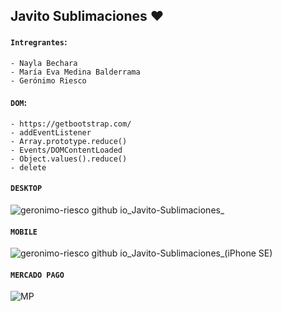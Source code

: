 ## Javito Sublimaciones ❤

#### `Intregrantes`:
```
- Nayla Bechara
- María Eva Medina Balderrama
- Gerónimo Riesco
```

#### `DOM`:

```
- https://getbootstrap.com/
- addEventListener
- Array.prototype.reduce()
- Events/DOMContentLoaded
- Object.values().reduce()
- delete
```

#### `DESKTOP`
![geronimo-riesco github io_Javito-Sublimaciones_](https://user-images.githubusercontent.com/83089714/194195457-8b976b82-fa82-4a4b-b808-0aa261c5b7cc.png)

#### `MOBILE`
![geronimo-riesco github io_Javito-Sublimaciones_(iPhone SE)](https://user-images.githubusercontent.com/83089714/194195467-c80c4106-e1d1-457b-b1f5-47e7d9a12f84.jpg)

#### `MERCADO PAGO`
![MP](https://user-images.githubusercontent.com/83089714/194186018-dcbd7415-484d-4fa5-a093-5acc9031a1d8.PNG)

